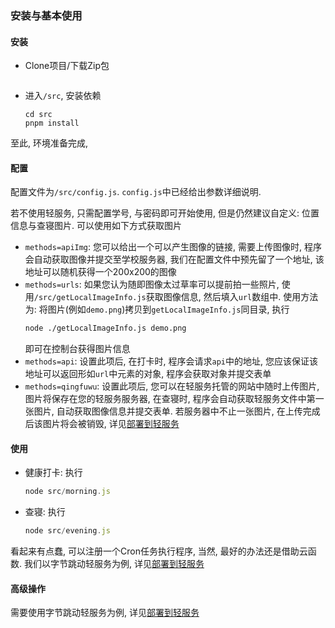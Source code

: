 ### 安装与基本使用

#### 安装

- Clone项目/下载Zip包
  ```shell

  ```
- 进入`/src`, 安装依赖
  ```shell
  cd src
  pnpm install
  ```

至此, 环境准备完成, 

#### 配置

配置文件为`/src/config.js`. `config.js`中已经给出参数详细说明.

若不使用轻服务, 只需配置学号, 与密码即可开始使用, 但是仍然建议自定义: 位置信息与查寝图片. 可以使用如下方式获取图片

- `methods=apiImg`: 您可以给出一个可以产生图像的链接, 需要上传图像时, 程序会自动获取图像并提交至学校服务器, 我们在配置文件中预先留了一个地址, 该地址可以随机获得一个200x200的图像
- `methods=urls`: 如果您认为随即图像太过草率可以提前拍一些照片, 使用`/src/getLocalImageInfo.js`获取图像信息, 然后填入`url`数组中. 使用方法为: 将图片(例如`demo.png`)拷贝到`getLocalImageInfo.js`同目录, 执行
  ```bash
  node ./getLocalImageInfo.js demo.png
  ```
  即可在控制台获得图片信息
- `methods=api`: 设置此项后, 在打卡时, 程序会请求`api`中的地址, 您应该保证该地址可以返回形如`url`中元素的对象, 程序会获取对象并提交表单
- `methods=qingfuwu`: 设置此项后, 您可以在轻服务托管的网站中随时上传图片, 图片将保存在您的轻服务服务器, 在查寝时, 程序会自动获取轻服务文件中第一张图片, 自动获取图像信息并提交表单. 若服务器中不止一张图片, 在上传完成后该图片将会被销毁, 详见[部署到轻服务](./部署到轻服务.md)

#### 使用

- 健康打卡: 执行
  ```js
  node src/morning.js
  ```
- 查寝: 执行
  ```js
  node src/evening.js
  ```

看起来有点蠢, 可以注册一个Cron任务执行程序, 当然, 最好的办法还是借助云函数. 我们以字节跳动轻服务为例, 详见[部署到轻服务](./部署到轻服务.md)

#### 高级操作

需要使用字节跳动轻服务为例, 详见[部署到轻服务](./部署到轻服务.md)